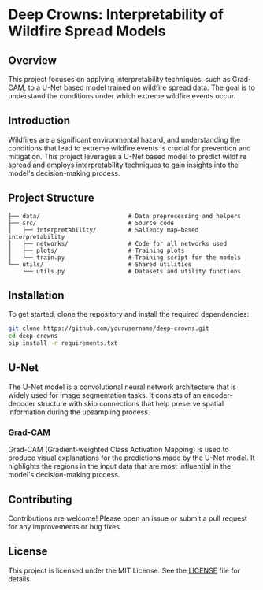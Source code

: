 # Deep Crowns: Interpretability of Wildfire Spread Models

## Overview

This project focuses on applying interpretability techniques, such as Grad-CAM, to a U-Net based model trained on wildfire spread data. The goal is to understand the conditions under which extreme wildfire events occur.

## Introduction

Wildfires are a significant environmental hazard, and understanding the conditions that lead to extreme wildfire events is crucial for prevention and mitigation. This project leverages a U-Net based model to predict wildfire spread and employs interpretability techniques to gain insights into the model's decision-making process.

## Project Structure
```
├── data/                         # Data preprocessing and helpers
├── src/                          # Source code
│   ├── interpretability/         # Saliency map–based interpretability
│   ├── networks/                 # Code for all networks used
│   ├── plots/                    # Training plots
│   └── train.py                  # Training script for the models
└── utils/                        # Shared utilities
    └── utils.py                  # Datasets and utility functions
```

## Installation

To get started, clone the repository and install the required dependencies:

```bash
git clone https://github.com/yourusername/deep-crowns.git
cd deep-crowns
pip install -r requirements.txt
```

## U-Net

The U-Net model is a convolutional neural network architecture that is widely used for image segmentation tasks. It consists of an encoder-decoder structure with skip connections that help preserve spatial information during the upsampling process.


### Grad-CAM

Grad-CAM (Gradient-weighted Class Activation Mapping) is used to produce visual explanations for the predictions made by the U-Net model. It highlights the regions in the input data that are most influential in the model's decision-making process.


## Contributing

Contributions are welcome! Please open an issue or submit a pull request for any improvements or bug fixes.

## License

This project is licensed under the MIT License. See the [LICENSE](LICENSE) file for details.
